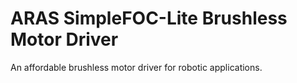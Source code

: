 # ARAS SimpleFOC-Lite Brushless Motor Driver
An affordable brushless motor driver for robotic applications. 
